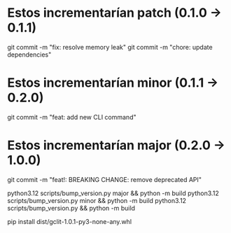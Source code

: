 # Estos incrementarían patch (0.1.0 → 0.1.1)
git commit -m "fix: resolve memory leak"
git commit -m "chore: update dependencies"

# Estos incrementarían minor (0.1.1 → 0.2.0)  
git commit -m "feat: add new CLI command"

# Estos incrementarían major (0.2.0 → 1.0.0)
git commit -m "feat!: BREAKING CHANGE: remove deprecated API"

python3.12 scripts/bump_version.py major && python -m build
python3.12 scripts/bump_version.py minor && python -m build
python3.12 scripts/bump_version.py && python -m build

pip install dist/gclit-1.0.1-py3-none-any.whl 


